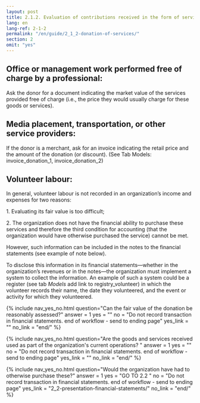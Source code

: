 ```yaml
---
layout: post
title: 2.1.2. Evaluation of contributions received in the form of services
lang: en
lang-ref: 2-1-2
permalink: "/en/guide/2_1_2-donation-of-services/"
section: 2
omit: "yes"
---
```

## Office or management work performed free of charge by a professional:

Ask the donor for a document indicating the market value of the services provided free of charge (i.e., the price they would usually charge for these goods or services).

## Media placement, transportation, or other service providers:

If the donor is a merchant, ask for an invoice indicating the retail price and the amount of the donation (or discount). (See Tab Models: invoice_donation_1, invoice_donation_2)

## Volunteer labour:

In general, volunteer labour is not recorded in an organization’s income and expenses for two reasons:

1\. Evaluating its fair value is too difficult;

2\. The organization does not have the financial ability to purchase these services and therefore the third condition for accounting (that the organization would have otherwise purchased the service) cannot be met.

However, such information can be included in the notes to the financial statements (see example of note below).

To disclose this information in its financial statements—whether in the organization’s revenues or in the notes—the organization must implement a system to collect the information. An example of such a system could be a register (see tab _Models_ add link to registry_volunteer) in which the volunteer records their name, the date they volunteered, and the event or activity for which they volunteered.

{% include nav_yes_no.html
question="Can the fair value of the donation be reasonably assessed?"
answer = 1
yes = ""
no = "Do not record transaction in financial statements. end of workflow - send to ending page"
yes_link = ""
no_link = "end/"
%}

{% include nav_yes_no.html
question="Are the goods and services received used as part of the organization's current operations? "
answer = 1
yes = ""
no = "Do not record transaction in financial statements. end of workflow - send to ending page"
yes_link = ""
no_link = "end/"
%}

{% include nav_yes_no.html
question="Would the organization have had to otherwise purchase these?"
answer = 1
yes = "GO TO 2.2 "
no = "Do not record transaction in financial statements. end of workflow - send to ending page"
yes_link = "2_2-presentation-financial-statements/"
no_link = "end/"
%}
